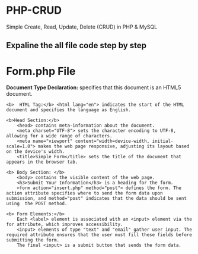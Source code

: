 # PHP-CRUD
Simple Create, Read, Update, Delete (CRUD) in PHP &amp; MySQL
<h2>Expaline the all file code step by step </h2>
<h1>Form.php File</h1>
   <b> Document Type Declaration: </b><!DOCTYPE html> specifies that this document is an HTML5 document.

    <b>  HTML Tag:</b> <html lang="en"> indicates the start of the HTML document and specifies the language as English.

    <b>Head Section:</b>
        <head> contains meta-information about the document.
        <meta charset="UTF-8"> sets the character encoding to UTF-8, allowing for a wide range of characters.
        <meta name="viewport" content="width=device-width, initial-scale=1.0"> makes the web page responsive, adjusting its layout based on the device's width.
        <title>Simple Form</title> sets the title of the document that appears in the browser tab.

    <b> Body Section: </b>
        <body> contains the visible content of the web page.
        <h3>Submit Your Information</h3> is a heading for the form.
        <form action="insert.php" method="post"> defines the form. The action attribute specifies where to send the form data upon submission, and method="post" indicates that the data should be sent using  the POST method.

    <b> Form Elements:</b>
        Each <label> element is associated with an <input> element via the for attribute, which improves accessibility.
        <input> elements of type "text" and "email" gather user input. The required attribute ensures that the user must fill these fields before submitting the form.
        The final <input> is a submit button that sends the form data.
